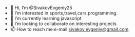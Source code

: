 - 👋 Hi, I’m @SivakovEvgeniy25
- 👀 I’m interested in sports,travel,cars,programming.
- 🌱 I’m currently learning javascript 
- 💞️ I’m looking to collaborate on interesting projects
- 📫 How to reach me:e-mail sivakov.evgeniy@gmail.com. 

<!---
SivakovEvgeniy25/SivakovEvgeniy25 is a ✨ special ✨ repository because its `README.md` (this file) appears on your GitHub profile.
You can click the Preview link to take a look at your changes.
--->
